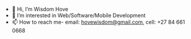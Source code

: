 - 👋 Hi, I’m Wisdom Hove
- 👀 I’m interested in Web/Software/Mobile Development
- 📫 How to reach me- email: hovewisdom@gmail.com, cell: +27 84 661 0668

<!---
WisdomHove/WisdomHove is a ✨ special ✨ repository because its `README.md` (this file) appears on your GitHub profile.
You can click the Preview link to take a look at your changes.
--->
